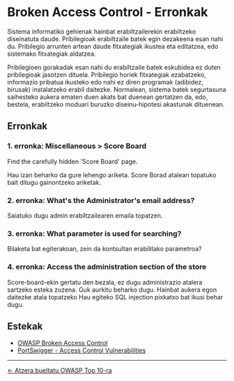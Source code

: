 # Broken Access Control - Erronkak

Sistema informatiko gehienak hainbat erabiltzailerekin erabiltzeko diseinatuta daude. Pribilegioak erabiltzaile batek egin dezakeena esan nahi du. Pribilegio arrunten artean daude fitxategiak ikustea eta editatzea, edo sistemako fitxategiak aldatzea.

Pribilegioen gorakadak esan nahi du erabiltzaile batek eskubidea ez duten pribilegioak jasotzen dituela. Pribilegio horiek fitxategiak ezabatzeko, informazio pribatua ikusteko edo nahi ez diren programak (adibidez, birusak) instalatzeko erabil daitezke. Normalean, sistema batek segurtasuna saihesteko aukera ematen duen akats bat duenean gertatzen da, edo, bestela, erabiltzeko moduari buruzko diseinu-hipotesi akastunak dituenean.

## Erronkak

### 1. erronka: Miscellaneous > Score Board
Find the carefully hidden 'Score Board' page.

Hau izan beharko da gure lehengo ariketa. Score Borad atalean topatuko bait ditugu gainontzeko ariketak.

### 2. erronka: What's the Administrator's email address?
Saiatuko dugu admin erabiltzailearen emaila topatzen.

### 3. erronka: What parameter is used for searching? 
Bilaketa bat egiterakoan, zein da kontsultan erabilitako parametroa?

### 4. erronka: Access the administration section of the store

Score-board-ekin gertatu den bezala, ez dugu administrazio atalera sartzeko esteka zuzena. Guk aurkitu beharko dugu. Hainbat aukera egon daitezke atala topatzeko
Hau egiteko SQL injection pixkatxo bat ikusi behar dugu.




## Estekak
- [OWASP Broken Access Control](https://owasp.org/Top10/A01_2021-Broken_Access_Control/)
- [PortSwigger - Access Control Vulnerabilities](https://portswigger.net/web-security/access-control)


---

[← Atzera bueltatu OWASP Top 10-ra](../oinarriak_mehatxuak/owasp_top10.md)